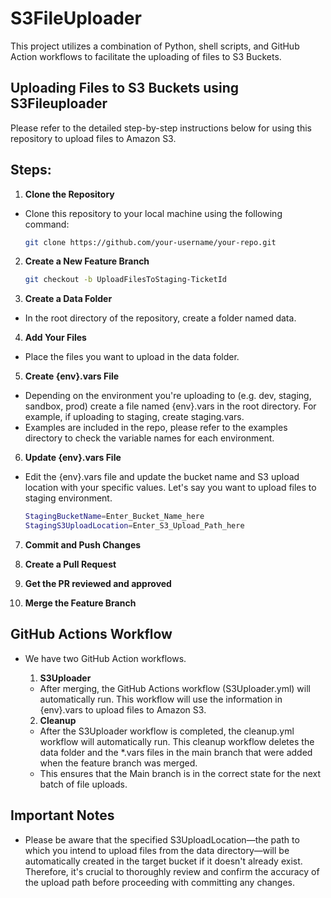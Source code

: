 # S3FileUploader
This project utilizes a combination of Python, shell scripts, and GitHub Action workflows to facilitate the uploading of files to S3 Buckets.

## Uploading Files to S3 Buckets using S3Fileuploader

Please refer to the detailed step-by-step instructions below for using this repository to upload files to Amazon S3.

## Steps:

1. **Clone the Repository**
- Clone this repository to your local machine using the following command:
   ```bash
   git clone https://github.com/your-username/your-repo.git

2. **Create a New Feature Branch**
    ```bash
   git checkout -b UploadFilesToStaging-TicketId 

3. **Create a Data Folder** 
- In the root directory of the repository, create a folder named data.

4. **Add Your Files**
- Place the files you want to upload in the data folder.

5. **Create {env}.vars File** 
- Depending on the environment you're uploading to (e.g. dev, staging, sandbox, prod) create a file named {env}.vars in the root directory. For example, if uploading to staging, create staging.vars.
- Examples are included in the repo, please refer to the examples directory to check the variable names for each environment.

6. **Update {env}.vars File**
- Edit the {env}.vars file and update the bucket name and S3 upload location with your specific values. Let's say you want to upload files to staging environment.
    ```bash
    StagingBucketName=Enter_Bucket_Name_here
    StagingS3UploadLocation=Enter_S3_Upload_Path_here

7. **Commit and Push Changes**

8. **Create a Pull Request**

9. **Get the PR reviewed and approved** 

10. **Merge the Feature Branch**


## GitHub Actions Workflow

- We have two GitHub Action workflows.

    1. **S3Uploader**
    - After merging, the GitHub Actions workflow (S3Uploader.yml) will automatically run. This workflow will use the information in {env}.vars to upload files to Amazon S3.
    2. **Cleanup**
    - After the S3Uploader workflow is completed, the cleanup.yml workflow will automatically run. This cleanup workflow deletes the data folder and the *.vars files in the main branch that were added when the feature branch was merged. 
    - This ensures that the Main branch is in the correct state for the next batch of file uploads.

## Important Notes

- Please be aware that the specified S3UploadLocation—the path to which you intend to upload files from the data directory—will be automatically created in the target bucket if it doesn't already exist. Therefore, it's crucial to thoroughly review and confirm the accuracy of the upload path before proceeding with committing any changes.


